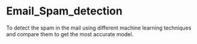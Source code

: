 # Email_Spam_detection
To detect the spam in the mail using different machine learning techniques and compare them to get the most accurate model.

